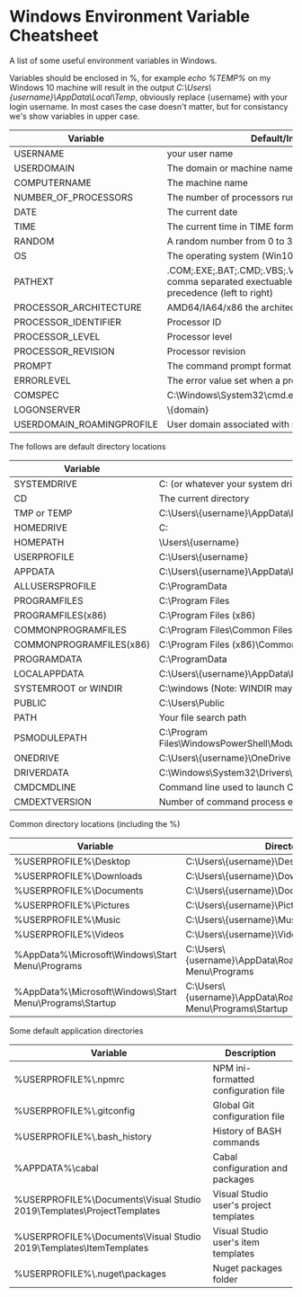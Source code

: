 # Windows Environment Variable Cheatsheet

A list of some useful environment variables in Windows.

Variables should be enclosed in %, for example _echo %TEMP%_ on my Windows 10 machine will result in the output _C:\Users\\{username}\AppData\Local\Temp_, obviously replace {username} with your login username. In most cases the case doesn't matter, but for consistancy we's show variables in upper case.

| Variable | Default/Information |
| -------- | ------- |
| USERNAME | your user name |
| USERDOMAIN | The domain or machine name |
| COMPUTERNAME | The machine name |
| NUMBER_OF_PROCESSORS | The number of processors running on the machine |
| DATE | The current date |
| TIME | The current time in TIME format |
| RANDOM | A random number from 0 to 32767 |
| OS | The operating system (Win10 still reports Windows_NT) |
| PATHEXT | .COM;.EXE;.BAT;.CMD;.VBS;.VBE;.JS;.JSE;.WSF;.WSH;.MSC, comma separated exectuable file extensions in order of precedence (left to right) |
| PROCESSOR_ARCHITECTURE | AMD64/IA64/x86 the architecture of the current process |
| PROCESSOR_IDENTIFIER | Processor ID |
| PROCESSOR_LEVEL | Processor level |
| PROCESSOR_REVISION | Processor revision |
| PROMPT | The command prompt format (for example $P$G) |
| ERRORLEVEL | The error value set when a program exits |
| COMSPEC | C:\Windows\System32\cmd.exe |
| LOGONSERVER | \\\{domain} |
| USERDOMAIN_ROAMINGPROFILE | User domain associated with romaing profile |

The follows are default directory locations

| Variable | Directory location |
| -------- | ------- |
| SYSTEMDRIVE | C: (or whatever your system drive is) |
| CD | The current directory |
| TMP or TEMP     | C:\Users\\{username}\AppData\Local\Temp |
| HOMEDRIVE    | C: |
| HOMEPATH     | \Users\\{username} |
| USERPROFILE | C:\Users\\{username} |
| APPDATA     | C:\Users\\{username}\AppData\Roaming |
| ALLUSERSPROFILE | C:\ProgramData |
| PROGRAMFILES | C:\Program Files |
| PROGRAMFILES(x86) | C:\Program Files (x86) |
| COMMONPROGRAMFILES | C:\Program Files\Common Files |
| COMMONPROGRAMFILES(x86) | C:\Program Files (x86)\Common Files |
| PROGRAMDATA | C:\ProgramData |
| LOCALAPPDATA | C:\Users\\{username}\AppData\Local |
| SYSTEMROOT or WINDIR | C:\windows (Note: WINDIR may be altered so user SYSTEMROOT instead) |
| PUBLIC | C:\Users\Public |
| PATH | Your file search path |
| PSMODULEPATH | C:\Program Files\WindowsPowerShell\Modules;C:\windows\system32\WindowsPowerShell\v1.0\Module |
| ONEDRIVE | C:\Users\\{username}\OneDrive |
| DRIVERDATA | C:\Windows\System32\Drivers\DriverData |
| CMDCMDLINE | Command line used to launch CMD (i.e. "C:\windows\system32\cmd.exe") |
| CMDEXTVERSION | Number of command process extensons for CMD prompt |

Common directory locations (including the %)

| Variable | Directory location |
| -------- | ------- |
| %USERPROFILE%\Desktop | C:\Users\\{username}\Desktop |
| %USERPROFILE%\Downloads | C:\Users\\{username}\Downloads |
| %USERPROFILE%\Documents | C:\Users\\{username}\Documents |
| %USERPROFILE%\Pictures | C:\Users\\{username}\Pictures |
| %USERPROFILE%\Music | C:\Users\\{username}\Music |
| %USERPROFILE%\Videos | C:\Users\\{username}\Videos |
| %AppData%\Microsoft\Windows\Start Menu\Programs | C:\Users\\{username}\AppData\Roaming\Microsoft\Windows\Start Menu\Programs |
| %AppData%\Microsoft\Windows\Start Menu\Programs\Startup | C:\Users\\{username}\AppData\Roaming\Microsoft\Windows\Start Menu\Programs\Startup |

Some default application directories

| Variable | Description |
| -------- | ------- |
| %USERPROFILE%\\.npmrc | NPM ini-formatted configuration file |
| %USERPROFILE%\\.gitconfig | Global Git configuration file |
| %USERPROFILE%\\.bash_history | History of BASH commands |
| %APPDATA%\cabal | Cabal configuration and packages |
| %USERPROFILE%\Documents\Visual Studio 2019\Templates\ProjectTemplates | Visual Studio user's project templates |
| %USERPROFILE%\Documents\Visual Studio 2019\Templates\ItemTemplates | Visual Studio user's item templates |
| %USERPROFILE%\\.nuget\packages | Nuget packages folder | 